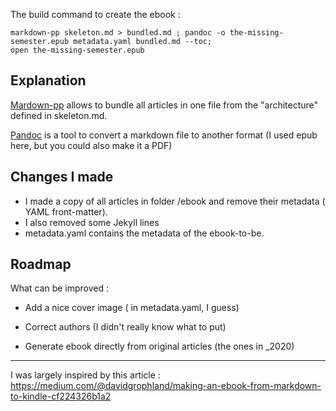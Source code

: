 


The build command to create the ebook : 
```
markdown-pp skeleton.md > bundled.md ; pandoc -o the-missing-semester.epub metadata.yaml bundled.md --toc;
open the-missing-semester.epub
```
## Explanation

[Mardown-pp](https://github.com/jreese/markdown-pp) allows to bundle all articles in one file from the "architecture" defined in skeleton.md. 

[Pandoc](https://pandoc.org/) is a tool to convert a markdown file to another format (I used epub here, but you could also make it a PDF)

## Changes I made
- I made a copy of all articles in folder /ebook and remove their metadata ( YAML front-matter).
- I also removed some Jekyll lines
- metadata.yaml contains the metadata of the ebook-to-be.

## Roadmap
What can be improved : 
- Add a nice cover image ( in metadata.yaml, I guess)
- Correct authors (I didn't really know what to put)

- Generate ebook directly from original articles (the ones in _2020)
---

I was largely inspired by this article : https://medium.com/@davidgrophland/making-an-ebook-from-markdown-to-kindle-cf224326b1a2